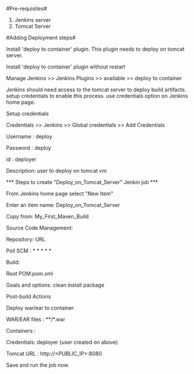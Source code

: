 #Pre-requisites#

1. Jenkins server
2. Tomcat Server

#Adding Deployment steps#

Install 'deploy to container' plugin. This plugin needs to deploy on tomcat server.

Install 'deploy to container' plugin without restart
        
  Manage Jenkins >> Jenkins Plugins >> available >> deploy to container

    
Jenkins should need access to the tomcat server to deploy build artifacts. setup credentials to enable this process. use credentials option on Jenkins home page.

Setup credentials
        
Credentials >> Jenkins >> Global credentials >> Add Credentials
            
Username : deploy

Password : deploy

id : deployer

Description: user to deploy on tomcat vm

*** Steps to create "Deploy_on_Tomcat_Server" Jenkin job ***

From Jenkins home page select "New Item"

Enter an item name: Deploy_on_Tomcat_Server

Copy from: My_First_Maven_Build

Source Code Management:

Repository: URL
  

Poll SCM : * * * * *

Build:
        
Root POM:pom.xml

Goals and options: clean install package

Post-build Actions
        
Deploy war/ear to container

WAR/EAR files : **/*.war
            
Containers : 
                
Credentials: deployer (user created on above)
                
Tomcat URL : http://<PUBLIC_IP>:8080

Save and run the job now.
